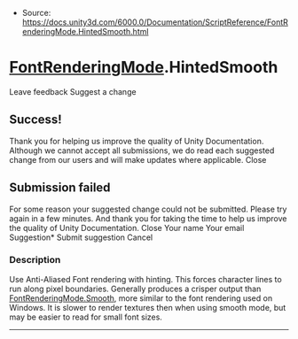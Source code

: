 * Source: https://docs.unity3d.com/6000.0/Documentation/ScriptReference/FontRenderingMode.HintedSmooth.html

#  [FontRenderingMode](https://docs.unity3d.com/6000.0/Documentation/ScriptReference/FontRenderingMode.html).HintedSmooth
Leave feedback
Suggest a change
## Success!
Thank you for helping us improve the quality of Unity Documentation. Although we cannot accept all submissions, we do read each suggested change from our users and will make updates where applicable.
Close
## Submission failed
For some reason your suggested change could not be submitted. Please <a>try again</a> in a few minutes. And thank you for taking the time to help us improve the quality of Unity Documentation.
Close
Your name Your email Suggestion* Submit suggestion
Cancel
### Description
Use Anti-Aliased Font rendering with hinting. This forces character lines to run along pixel boundaries.
Generally produces a crisper output than [FontRenderingMode.Smooth](https://docs.unity3d.com/6000.0/Documentation/ScriptReference/FontRenderingMode.Smooth.html), more similar to the font rendering used on Windows. It is slower to render textures then when using smooth mode, but may be easier to read for small font sizes.
* * *
